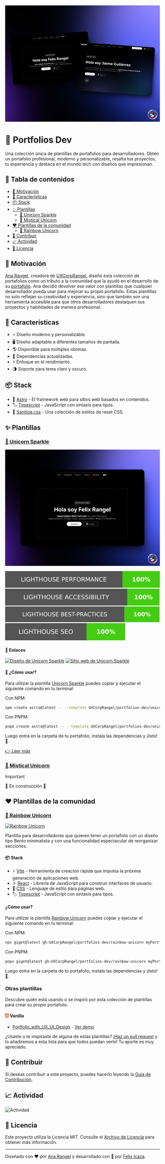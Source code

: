 ![Portada](./assets/image.png)

# 🦄 Portfolios Dev

Una colección única de plantillas de portafolios para desarrolladores. Obtén un portafolio profesional, moderno y personalizable, resalta tus proyectos, tu experiencia y destaca en el mundo tech con diseños que impresionan.

## 📖 Tabla de contenidos

- [🙌 Motivación](#-motivaci%C3%B3n)
- [👀 Características](#-caracter%C3%ADsticas)
- [📦 Stack](#-stack)
- [✨ Plantillas](#-plantillas)
  - [🦄 Unicorn Sparkle](#-unicorn-sparkle)
  - [🔮 Mistical Unicorn](#-mistical-unicorn)
- [❤️ Plantillas de la comunidad](#%EF%B8%8F-plantillas-de-la-comunidad)
  - [🌈 Rainbow Unicorn](#-rainbow-unicorn)
- [🤝 Contribuir](#-contribuir)
- [📈 Actividad](#-actividad)
- [📄 Licencia](#-licencia)

## 🙌 Motivación

[Ana Rangel][anarangel], creadora de [UXCorpRangel][uxcorprangel], diseñó esta colección de portafolios como un tributo a la comunidad que la ayudó en el desarrollo de su [portafolio][portafolio]. Ana decidió devolver ese valor con plantillas que cualquier desarrollador pueda usar para mejorar su propio portafolio. Estas plantillas no solo reflejan su creatividad y experiencia, sino que también son una herramienta accesible para que otros desarrolladores destaquen sus proyectos y habilidades de manera profesional.

## 👀 Características

- ⭐ Diseño moderno y personalizable.
- 🖥️ Diseño adaptable a diferentes tamaños de pantalla.
- 🌎 Disponible para múltiples idiomas.
- 🚀 Dependencias actualizadas.
- ⚡ Enfoque en el rendimiento.
- 🌗 Soporte para tema claro y oscuro.

## 📦 Stack

- 🚀 [Astro](https://astro.build/) - El framework web para sitios web basados en contenidos.
- 🏷️ [Typescript](https://www.typescriptlang.org/) - JavaScript con sintaxis para tipos.
- 💅 [Sanitize.css](https://github.com/csstools/sanitize.css) - Una colección de estilos de reset CSS.

## ✨ Plantillas

### [🦄 Unicorn Sparkle][unicorn-sparkle-folder]

[![Unicorn Sparkle][unicorn-sparkle-screenshot]][unicorn-sparkle-folder]

[![Lighthouse Performance Badge][performance-badge]][pagespeed]
[![Lighthouse Accessibility Badge][accessibility-badge]][pagespeed]
[![Lighthouse Best Practices Badge][best-practices-badge]][pagespeed]
[![Lighthouse SEO Badge][seo-badge]][pagespeed]

#### 🔗 Enlaces

[![Diseño de Unicorn Sparkle][figma-badge]][figma]
[![Sitio web de Unicorn Sparkle][demo-badge]][demo]

#### 🤔 ¿Cómo usar?

Para utilizar la plantilla [Unicorn Sparkle][unicorn-sparkle-folder] puedes copiar y ejecutar el siguiente comando en tu terminal:

Con NPM:

```bash
npm create astro@latest -- --template UXCorpRangel/portfolios-dev/unicorn-sparkle
```

Con PNPM:

```bash
pnpm create astro@latest -- --template UXCorpRangel/portfolios-dev/unicorn-sparkle
```

Luego entra en la carpeta de tu portafolio, instala las dependencias y ¡listo! 🎉.

[👉 Leer más][unicorn-sparkle-folder]

### [🔮 Mistical Unicorn][mistical-unicorn-folder]

> [!IMPORTANT]
> 🚧 En construcción 🚧

## ❤️ Plantillas de la comunidad

### [🌈 Rainbow Unicorn][rainbow-unicorn-folder]

[![Rainbow Unicorn](./rainbow-unicorn/assets/rainbow-unicorn.gif)][rainbow-unicorn-folder]

Plantilla para desarrolladores que quieren tener un portafolio con un diseño tipo Bento minimalista y con una funcionalidad espectacular de reorganizar secciones.

#### 📦 Stack

- ⚡ [Vite](https://vitejs.dev/) - Herramienta de creación rápida que impulsa la próxima generación de aplicaciones web.
- ⚛️ [React](https://react.dev/) - Librería de JavaScript para construir interfaces de usuario.
- 💅 [CSS](https://lenguajecss.com/css/) - Lenguaje de estilo para páginas web.
- 🏷️ [Typescript](https://www.typescriptlang.org/) - JavaScript con sintaxis para tipos.

#### ¿Cómo usar?

Para utilizar la plantilla [Rainbow Unicorn][rainbow-unicorn-folder] puedes copiar y ejecutar el siguiente comando en tu terminal:

Con NPM:

```bash
npx giget@latest gh:UXCorpRangel/portfolios-dev/rainbow-unicorn myPortfolio
```

Con PNPM:

```bash
pnpx giget@latest gh:UXCorpRangel/portfolios-dev/rainbow-unicorn myPortfolio
```

Luego entra en la carpeta de tu portafolio, instala las dependencias y ¡listo! 🎉.

### Otras plantillas

Descubre quién está usando o se inspiró por esta colección de plantillas para crear su propio portafolio.

#### <img src="./assets/icons/html5.svg" height="14" alt="HTML 5" style="transform: translateY(1.2px)"> Vanilla

- [Portfolio_with_UX_UI_Design](https://github.com/Edu980-8/Portfolio_with_UX_UI_Design) - [Ver demo](https://edu980-8.github.io/Portfolio_with_UX_UI_Design/)

¿Usaste o te inspiraste de alguna de estas plantillas? ¡[Haz un pull request](https://github.com/UXCorpRangel/portfolios-dev/pulls) y lo añadiremos a esta lista para que todos puedan verlo! Tu aporte es muy apreciado.

## 🤝 Contribuir

Si deseas contribuir a este proyecto, puedes hacerlo leyendo la [Guía de Contribución](./CONTRIBUTING.md).

## 📈 Actividad

![Actividad](https://repobeats.axiom.co/api/embed/4d0c6dc938912ea72b7102d4d22d32d7659df340.svg 'Repobeats analytics image')

## 📄 Licencia

Este proyecto utiliza la Licencia MIT. Consulte el [Archivo de Licencia](./LICENCE) para obtener más información.

---

Diseñado con ❤️ por [Ana Rangel][anarangel] y desarrollado con 💙 por [Felix Icaza][felixicaza].

[anarangel]: https://www.linkedin.com/in/ux-ana-rangel
[felixicaza]: https://felixicaza.com
[uxcorprangel]: https://www.linkedin.com/company/uxcorprangel/
[portafolio]: https://anarangel.github.io/
[pagespeed]: https://pagespeed.web.dev/analysis/https-unicorn-sparkle-web-app/cnpanzebex?form_factor=desktop
[unicorn-sparkle-folder]: ./unicorn-sparkle
[unicorn-sparkle-screenshot]: ./unicorn-sparkle/assets/unicorn-sparkle.png
[mistical-unicorn-folder]: ./mistical-unicorn
[mistical-unicorn-screenshot]: ./mistical-unicorn/assets/mistical-unicorn.png
[figma]: https://www.figma.com/design/RPSa9nHARMmnTemhrGuTCZ/Portafolio-dev?node-id=44-1034&t=dIZVva7mcSSduV6j-1
[figma-badge]: https://img.shields.io/badge/Figma-F24E1E?style=for-the-badge&logo=figma&logoColor=white
[demo]: https://unicorn-sparkle.web.app
[demo-badge]: https://img.shields.io/website?url=https%3A%2F%2Funicorn-sparkle.web.app&style=for-the-badge
[performance-badge]: ./unicorn-sparkle/performance/lighthouse_performance.svg
[accessibility-badge]: ./unicorn-sparkle/performance/lighthouse_accessibility.svg
[best-practices-badge]: ./unicorn-sparkle/performance/lighthouse_best-practices.svg
[seo-badge]: ./unicorn-sparkle/performance/lighthouse_seo.svg
[rainbow-unicorn-folder]: ./rainbow-unicorn

